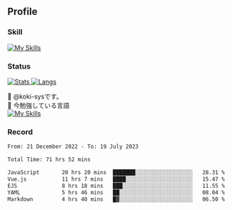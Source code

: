 ## Profile
### Skill
[![My Skills](https://skillicons.dev/icons?i=html,css,javascript,php,java,nodejs,react,bootstrap,docker,laravel,git,github,githubactions,materialui&theme=dark)](https://skillicons.dev)<br>
### Status
[![Stats](https://github-readme-stats.vercel.app/api?username=koki-sys&count_private=true&show_icons=true)
![Langs](https://github-readme-stats.vercel.app/api/top-langs/?username=koki-sys&layout=compact)](https://github.com/koki-sys)

👋 @koki-sysです。<br/>
🌱 今勉強している言語<br/>
[![My Skills](https://skillicons.dev/icons?i=typescript,react,golang&theme=dark)](https://skillicons.dev)


<!---
koki-sys/koki-sys is a ✨ special ✨ repository because its `README.md` (this file) appears on your GitHub profile.
You can click the Preview link to take a look at your changes.
--->

### Record
<!--START_SECTION:waka-->

```txt
From: 21 December 2022 - To: 19 July 2023

Total Time: 71 hrs 52 mins

JavaScript       20 hrs 20 mins  ███████░░░░░░░░░░░░░░░░░░   28.31 %
Vue.js           11 hrs 7 mins   ████░░░░░░░░░░░░░░░░░░░░░   15.47 %
EJS              8 hrs 18 mins   ███░░░░░░░░░░░░░░░░░░░░░░   11.55 %
YAML             5 hrs 46 mins   ██░░░░░░░░░░░░░░░░░░░░░░░   08.04 %
Markdown         4 hrs 40 mins   █▓░░░░░░░░░░░░░░░░░░░░░░░   06.50 %
```

<!--END_SECTION:waka-->
